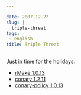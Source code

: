 ```yaml
---

date: 2007-12-22
slug: |
  triple-threat
tags:
 - english
title: Triple Threat
---
```


Just in time for the holidays:

-   [rMake
    1.0.13](http://blogs.conary.com/index.php/rmake/2007/12/21/rmake_1_0_13)
-   [conary
    1.2.11](http://blogs.conary.com/index.php/conarynews/2007/12/21/conary_1_2_11_released)
-   [conary-policy
    1.0.13](http://blogs.conary.com/index.php/conarynews/2007/12/21/conary_policy_1_0_13_released)
